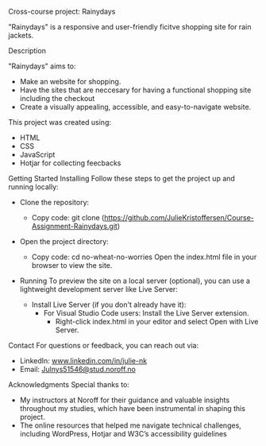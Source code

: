 Cross-course project: Rainydays

"Rainydays" is a responsive and user-friendly ficitve shopping site for rain jackets. 

Description

"Rainydays" aims to:
- Make an website for shopping.
- Have the sites that are neccesary for having a functional shopping site including the checkout
- Create a visually appealing, accessible, and easy-to-navigate website.

This project was created using:
- HTML
- CSS
- JavaScript 
- Hotjar for collecting feecbacks

Getting Started Installing Follow these steps to get the project up and running locally:
- Clone the repository:
  - Copy code: git clone (https://github.com/JulieKristoffersen/Course-Assignment-Rainydays.git)
- Open the project directory:
    - Copy code: cd no-wheat-no-worries Open the index.html file in your browser to view the site.
      
- Running To preview the site on a local server (optional), you can use a lightweight development server like Live Server:
    - Install Live Server (if you don't already have it):
        - For Visual Studio Code users: Install the Live Server extension.
            - Right-click index.html in your editor and select Open with Live Server.
              
Contact For questions or feedback, you can reach out via:
- LinkedIn: www.linkedin.com/in/julie-nk
- Email: Julnys51546@stud.noroff.no

Acknowledgments Special thanks to:
- My instructors at Noroff for their guidance and valuable insights throughout my studies, which have been instrumental in shaping this project.
- The online resources that helped me navigate technical challenges, including WordPress, Hotjar and W3C’s accessibility guidelines
